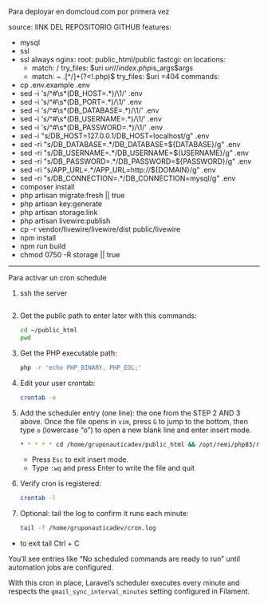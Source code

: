 Para deployar en domcloud.com por primera vez

source: lINK DEL REPOSITORIO GITHUB
features:
  - mysql
  - ssl
  - ssl always
nginx:
  root: public_html/public
  fastcgi: on
  locations:
    - match: /
      try_files: $uri $uri/ /index.php$is_args$args
    - match: ~ \.[^\/]+(?<!\.php)$
      try_files: $uri =404
commands:
  - cp .env.example .env
  - sed -i 's/^#\s*\(DB_HOST=.*\)/\1/' .env
  - sed -i 's/^#\s*\(DB_PORT=.*\)/\1/' .env
  - sed -i 's/^#\s*\(DB_DATABASE=.*\)/\1/' .env
  - sed -i 's/^#\s*\(DB_USERNAME=.*\)/\1/' .env
  - sed -i 's/^#\s*\(DB_PASSWORD=.*\)/\1/' .env
  - sed -i "s/DB_HOST=127.0.0.1/DB_HOST=localhost/g" .env
  - sed -ri "s/DB_DATABASE=.*/DB_DATABASE=${DATABASE}/g" .env
  - sed -ri "s/DB_USERNAME=.*/DB_USERNAME=${USERNAME}/g" .env
  - sed -ri "s/DB_PASSWORD=.*/DB_PASSWORD=${PASSWORD}/g" .env
  - sed -ri "s/APP_URL=.*/APP_URL=http:\/\/${DOMAIN}/g" .env
  - sed -ri "s/DB_CONNECTION=.*/DB_CONNECTION=mysql/g" .env
  - composer install
  - php artisan migrate:fresh || true
  - php artisan key:generate
  - php artisan storage:link
  - php artisan livewire:publish
  - cp -r vendor/livewire/livewire/dist public/livewire
  - npm install
  - npm run build
  - chmod 0750 -R storage || true




--------------------------------------------------------------------------
Para activar un cron schedule


1. ssh the server
   ```

2. Get the public path to enter later with this commands:

   ```bash
   cd ~/public_html
   pwd
   ```

3. Get the PHP executable path:

   ```bash
   php -r 'echo PHP_BINARY, PHP_EOL;'
   ```

4. Edit your user crontab:

   ```bash
   crontab -e
   ```

5. Add the scheduler entry (one line): the one from the STEP 2 AND 3 above.
Once the file opens in `vim`, press `G` to jump to the bottom, then type `o` (lowercase “o”) to open a new blank line and enter insert mode.

   ```bash
   * * * * * cd /home/gruponauticadev/public_html && /opt/remi/php83/root/usr/bin/php artisan schedule:run >> /home/gruponauticadev/cron.log 2>&1
   ```
   - Press `Esc` to exit insert mode.
   - Type `:wq` and press Enter to write the file and quit

6. Verify cron is registered:

   ```bash
   crontab -l
   ```

7. Optional: tail the log to confirm it runs each minute:

   ```bash
   tail -f /home/gruponauticadev/cron.log
   ```
  - to exit tail Ctrl + C

   You’ll see entries like “No scheduled commands are ready to run” until automation jobs are configured.

With this cron in place, Laravel’s scheduler executes every minute and respects the `gmail_sync_interval_minutes` setting configured in Filament.





